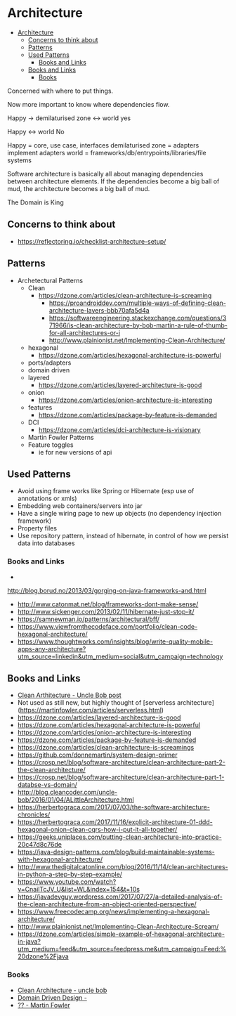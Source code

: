 # Architecture

<!-- TOC depthFrom:1 depthTo:6 withLinks:1 updateOnSave:1 orderedList:0 -->

- [Architecture](#architecture)
	- [Concerns to think about](#concerns-to-think-about)
	- [Patterns](#patterns)
	- [Used Patterns](#used-patterns)
		- [Books and Links](#books-and-links)
	- [Books and Links](#books-and-links)
		- [Books](#books)

<!-- /TOC -->

Concerned with where to put things.

Now more important to know where dependencies flow.

Happy -> demilaturised zone <-> world yes

Happy <-> world No

Happy = core, use case, interfaces
demilaturised zone = adapters implement adapters
world = frameworks/db/entrypoints/libraries/file systems

Software architecture is basically all about managing dependencies between architecture elements. If the dependencies become a big ball of mud, the architecture becomes a big ball of mud.

The Domain is King


## Concerns to think about

- https://reflectoring.io/checklist-architecture-setup/

## Patterns

- Archetectural Patterns
  - Clean
    - https://dzone.com/articles/clean-architecture-is-screaming
		- https://proandroiddev.com/multiple-ways-of-defining-clean-architecture-layers-bbb70afa5d4a
		- https://softwareengineering.stackexchange.com/questions/371966/is-clean-architecture-by-bob-martin-a-rule-of-thumb-for-all-architectures-or-i
		- http://www.plainionist.net/Implementing-Clean-Architecture/
  - hexagonal
    - https://dzone.com/articles/hexagonal-architecture-is-powerful
  - ports/adapters
  - domain driven
  - layered
    - https://dzone.com/articles/layered-architecture-is-good
  - onion
    - https://dzone.com/articles/onion-architecture-is-interesting
  - features
    - https://dzone.com/articles/package-by-feature-is-demanded
  - DCI
    - https://dzone.com/articles/dci-architecture-is-visionary
  - Martin Fowler Patterns
  - Feature toggles
    - ie for new versions of api

## Used Patterns

- Avoid using frame works like Spring or Hibernate (esp use of annotations or xmls)
- Embedding web containers/servers into jar
- Have a single wiring page to new up objects (no dependency injection framework)
- Property files
- Use repository pattern, instead of hibernate, in control of how we persist data into databases

### Books and Links

-
http://blog.borud.no/2013/03/gorging-on-java-frameworks-and.html
- http://www.catonmat.net/blog/frameworks-dont-make-sense/
- http://www.sickenger.com/2013/02/11/hibernate-just-stop-it/
- https://samnewman.io/patterns/architectural/bff/
- https://www.viewfromthecodeface.com/portfolio/clean-code-hexagonal-architecture/
- https://www.thoughtworks.com/insights/blog/write-quality-mobile-apps-any-architecture?utm_source=linkedin&utm_medium=social&utm_campaign=technology


## Books and Links

- [Clean Arthitecture - Uncle Bob post](https://8thlight.com/blog/uncle-bob/2012/08/13/the-clean-architecture.html)
- Not used as still new, but highly thought of [serverless architecture] (https://martinfowler.com/articles/serverless.html)
- https://dzone.com/articles/layered-architecture-is-good
- https://dzone.com/articles/hexagonal-architecture-is-powerful
- https://dzone.com/articles/onion-architecture-is-interesting
- https://dzone.com/articles/package-by-feature-is-demanded
- https://dzone.com/articles/clean-architecture-is-screamings
- https://github.com/donnemartin/system-design-primer
- https://crosp.net/blog/software-architecture/clean-architecture-part-2-the-clean-architecture/
- https://crosp.net/blog/software-architecture/clean-architecture-part-1-databse-vs-domain/
- http://blog.cleancoder.com/uncle-bob/2016/01/04/ALittleArchitecture.html
- https://herbertograca.com/2017/07/03/the-software-architecture-chronicles/
- https://herbertograca.com/2017/11/16/explicit-architecture-01-ddd-hexagonal-onion-clean-cqrs-how-i-put-it-all-together/
- https://geeks.uniplaces.com/putting-clean-architecture-into-practice-20c47d8c76de
- https://java-design-patterns.com/blog/build-maintainable-systems-with-hexagonal-architecture/
- http://www.thedigitalcatonline.com/blog/2016/11/14/clean-architectures-in-python-a-step-by-step-example/
- https://www.youtube.com/watch?v=CnailTcJV_U&list=WL&index=154&t=10s
- https://javadevguy.wordpress.com/2017/07/27/a-detailed-analysis-of-the-clean-architecture-from-an-object-oriented-perspective/
- https://www.freecodecamp.org/news/implementing-a-hexagonal-architecture/
- http://www.plainionist.net/Implementing-Clean-Architecture-Scream/
- https://dzone.com/articles/simple-example-of-hexagonal-architecture-in-java?utm_medium=feed&utm_source=feedpress.me&utm_campaign=Feed:%20dzone%2Fjava

### Books

- [Clean Architecture - uncle bob]()
- [Domain Driven Design - ]()
- [?? - Martin Fowler]()
